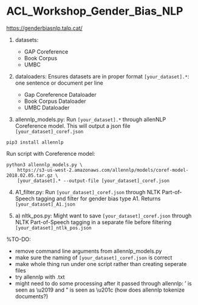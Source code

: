 # ACL_Workshop_Gender_Bias_NLP
https://genderbiasnlp.talp.cat/

1) datasets:
    - GAP Coreference
    - Book Corpus
    - UMBC
    
2) dataloaders: Ensures datasets are in proper format `[your_dataset].*`: one sentence or document per line
    - Gap Coreference Dataloader
    - Book Corpus Dataloader
    - UMBC Dataloader

3) allennlp_models.py: Run `[your_dataset].*` through allenNLP Coreference model. This will output a json file `[your_dataset]_coref.json`

```
pip3 install allennlp
```

Run script with Coreference model:
```
python3 allennlp_models.py \
    https://s3-us-west-2.amazonaws.com/allennlp/models/coref-model-2018.02.05.tar.gz \
    [your_dataset].* --output-file [your_dataset]_coref.json
```

4) A1_filter.py: Run `[your_dataset]_coref.json` through NLTK Part-of-Speech tagging and filter for gender bias type A1. Returns `[your_dataset]_A1.json`      


4) a) nltk_pos.py: Might want to save `[your_dataset]_coref.json` through NLTK Part-of-Speech tagging in a separate file before filtering `[your_dataset]_ntlk_pos.json`
    
%TO-DO:
- remove command line arguments from allennlp_models.py
- make sure the naming of `[your_dataset]_coref.json` is correct
- make whole thing run under one script rather than creating seperate files 
- try allennlp with .txt
- might need to do some processing after it passed through allennlp: ’ is seen as \u2019 and " is seen as \u201c (how does allennlp tokenize documents?)